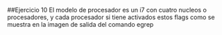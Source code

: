 ##Ejercicio 10
	El modelo de procesador es un i7 con cuatro nucleos o procesadores, y cada procesador si tiene activados estos flags como se muestra en la imagen de salida del comando egrep
